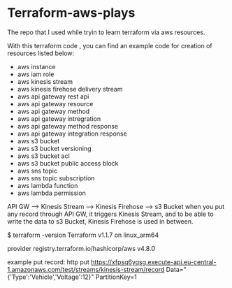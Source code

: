 # Terraform-aws-plays
The repo that I used while tryin to learn terraform via aws resources.


With this terraform code , you can find an example code for creation of resources listed below:
- aws instance
- aws iam role
- aws kinesis stream
- aws kinesis firehose delivery stream
- aws api gateway rest api
- aws api gateway resource 
- aws api gateway method
- aws api gateway intregration
- aws api gateway method response
- aws api gateway integration response
- aws s3 bucket
- aws s3 bucket versioning
- aws s3 bucket acl
- aws s3 bucket public access block
- aws sns topic
- aws sns topic subscription
- aws lambda function
- aws lambda permission

API GW --> Kinesis Stream --> Kinesis Firehose --> s3 Bucket
when you put any record through API GW, it triggers Kinesis Stream, and to be able to write the data to s3 Bucket, Kinesis Firehose is used in between.

$ terraform -version 
Terraform v1.1.7 on linux_arm64

provider registry.terraform.io/hashicorp/aws v4.8.0

example put record:
http put https://xfpsq6yqsg.execute-api.eu-central-1.amazonaws.com/test/streams/kinesis-stream/record Data="{'Type':'Vehicle','Voltage':12}" PartitionKey=1

